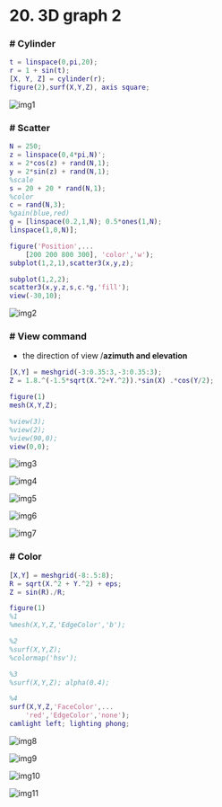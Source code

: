 # 20. 3D graph 2



### # Cylinder

```matlab
t = linspace(0,pi,20);
r = 1 + sin(t);
[X, Y, Z] = cylinder(r);
figure(2),surf(X,Y,Z), axis square;
```

![img1](img1.png)

### # Scatter

```matlab
N = 250;
z = linspace(0,4*pi,N)';
x = 2*cos(z) + rand(N,1);
y = 2*sin(z) + rand(N,1);
%scale
s = 20 + 20 * rand(N,1);
%color
c = rand(N,3);
%gain(blue,red)
g = [linspace(0.2,1,N); 0.5*ones(1,N);
linspace(1,0,N)];

figure('Position',...
    [200 200 800 300], 'color','w');
subplot(1,2,1),scatter3(x,y,z);

subplot(1,2,2);
scatter3(x,y,z,s,c.*g,'fill');
view(-30,10);

```

![img2](img2.png)



### # View command

- the direction of view /**azimuth and elevation**

```matlab
[X,Y] = meshgrid(-3:0.35:3,-3:0.35:3);
Z = 1.8.^(-1.5*sqrt(X.^2+Y.^2)).*sin(X) .*cos(Y/2);

figure(1)
mesh(X,Y,Z);

%view(3);
%view(2);
%view(90,0);
view(0,0);
```

![img3](img3.png)

![img4](img4.png)

![img5](img5.png)

![img6](img6.png)

![img7](img7.png)



### # Color

```matlab
[X,Y] = meshgrid(-8:.5:8);
R = sqrt(X.^2 + Y.^2) + eps;
Z = sin(R)./R;

figure(1)
%1
%mesh(X,Y,Z,'EdgeColor','b');

%2
%surf(X,Y,Z); 
%colormap('hsv');

%3
%surf(X,Y,Z); alpha(0.4);

%4
surf(X,Y,Z,'FaceColor',...
    'red','EdgeColor','none');
camlight left; lighting phong;
```



![img8](img8.png)

![img9](img9.png)

![img10](img10.png)

![img11](img11.png)

